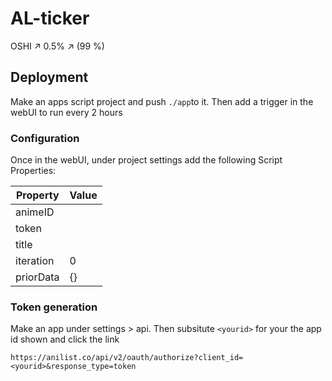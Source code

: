 # AL-ticker
OSHI ↗ 0.5% ↗  (99 %)

## Deployment

Make an apps script project and push `./app`to it. Then add a trigger in the webUI to run every 2 hours

### Configuration

Once in the webUI, under project settings add the following Script Properties:

| Property | Value |
| -------- | ----- |
| animeID | <animeId> |
| token | <token> |
| title | <customAnimeTitle> |
| iteration | 0 |
| priorData | {} |

### Token generation

Make an app under settings > api. Then subsitute `<yourid>` for your the app id shown and click the link

```
https://anilist.co/api/v2/oauth/authorize?client_id=<yourid>&response_type=token
```



